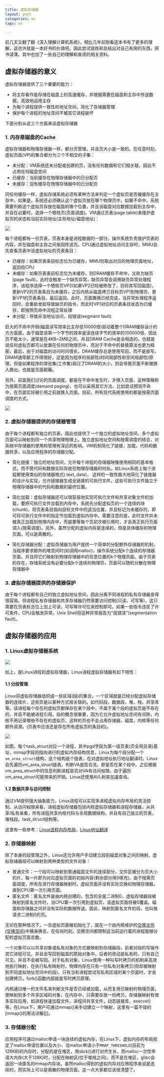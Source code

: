 ```yaml
---
title: 虚拟存储器
layout: post
categories: os
tags: os

---
```


前几天又翻了翻《深入理解计算机系统》，相比几年前刚看这本书有了更多的理解，这也许就是一本好书的价值吧。因此尝试提炼和总结出对自己有用的东西，把书读薄。其中也加了一些自己的理解和查阅的相关资料。

## 虚拟存储器的意义

虚拟存储器提供了三个重要的能力：

- 将主存看作是存储在磁盘上的高速缓存，并根据需要在磁盘和主存中传送数据，高效地运用主存
- 为每个进程提供一致性的地址空间，简化了存储器管理
- 保护每个进程的地址空间不被其它进程破坏

下面分别从这三个方面来谈虚拟存储器

<!--more-->

### 1. 内存是磁盘的Cache

虚拟存储器和物理存储器一样，都分页管理，并且页大小是一致的。在任意时刻，虚拟页面(VP)的集合都分为三个不相交的子集：

- 未分配：VM系统还未分配或创建的页，没有任何数据和它们相关联，因此不占用任何磁盘空间
- 已缓存：当前缓存在物理存储器中的已分配页
- 未缓存：没有缓存在物理存储器中的已分配页

同任何缓存一样，虚拟存储系统必须有某种方法来判定一个虚拟页是否被缓存在主存中，如果是，系统还必须确认这个虚拟页放在哪个物理页中，如果不命中，系统需要判断这个虚拟页存放在磁盘的哪个位置，并且该磁盘对应数据加载到主存中，并且在必要时，选择一个牺牲页(页面调度)。VM通过页表(page table)来维护虚拟页的状态和当前实际地址(主存地址/磁盘地址)：

![](/assets/image/os/page-table.png)

每个进程都有一份页表，页表本身是进程数据的一部分，操作系统负责维护页表的内容，并在磁盘和主存之间来回传送页。CPU通过虚拟地址访问主存时，MMU会先查看页表中该虚拟地址的页表条目：

- 已缓存：如果页表条目标志位为已缓存，MMU则取出对应的物理页面地址，返回给CPU
- 未缓存：如果页表条目标志位为未缓存，则DRAM缓存不命中，又称为缺页(page fault)，此时会触发一个缺页异常，缺页异常会调用缺页异常处理程序，该程序选择一个牺牲页VP2(如果VP2已经被修改了，则将其写回磁盘)，更新VP2的页表条目为未缓存，之后内核从磁盘拷贝目标页VP1到物理页，更新VP1的页表条目，最后返回。此时，页面置换已经完成，当异常处理程序返回时，会重新发起导致缺页的指令，而此时VP1对应的页表条目状态为已缓存，即按照页命中流程正常处理
- 未分配：导致非法地址访问，段错误(segment fault)

巨大的不命中开销(磁盘读写效率比主存低10000倍)驱动着整个DRAM缓存设计的方方面面，由于磁盘读第一个字节的效率是读连续字节的效率的100000倍，因此页不能太小，通常是在4KB~2MB之间，并且DRAM Cache是全相连的，也就是说任何虚拟页都可以放置在任何的物理页中，而对于不命中的替换算法也更为精密，最后，由于对磁盘的访问时间很长，DRAM缓存总是使用写回，而不是直写。DRAM通常都工作得很好，这是因为程序的局部性(时间局部性和空间局部性)原理，但是如果程序的常驻集(工作集)超过了DRAM的大小，则会导致页面不断被换入换出，也就是页面颠簸。

另外，前面我们讨论的页面调度，都是在不命中发生时，才换入页面，这种策略称为按需页面调度(demand paging)，也可以采用其它方法，比如尝试预测不命中，在页面实际被引用之前就换入页面。目前，所有现代系统使用的都是按需页面调度的方式。

![](/assets/image/os/address-translation.png)


### 2. 虚拟存储器提供的存储器管理

由于每个进程都有独立的页表，因此也提供了一个独立的虚拟地址空间，多个虚拟页面可以映射到同一个共享物理物理上。独立虚拟地址空间和按需调度的结合，对系统中存储器的使用和管理有深远的影响。VM机制简化了链接，加载，代码和数据共享，以及应用程序的存储器分配。

- 简化链接：独立的地址空间，允许每个进程的存储器映像使用相同的基本格式，而不管代码和数据实际存放在物理存储器的何处。如Linux系统上每个进程都使用类似的存储器格式(.text,.data)， 这样的一致性极大地简化了链接器的设计与实现，允许链接器生成全链接的可执行文件，这些可执行文件独立于物理存储器中的代码和数据的最终位置。

- 简化加载：虚拟存储器还可以很容易地实现可执行文件和共享对象文件的加载，要把可执行文件加载到内存中，系统先分配虚拟页的一个连续的块(chunk)，将页表条目指向目标文件中的适当位置，并且标记为未缓存的，即可将可执行文件中的指定节加载到虚拟内存中。需要注意的是，此时文件并未被真正加载到物理内存中，而是要等每个页初次被引用时，才会真正执行页面调入(按需调度)。另外，虽然分配的虚拟内存是连续的，但是具体缓存的物理页面，可以是离散的。

- 简化存储器分配：虚拟存储器为用户提供一个简单的分配额外存储器的机制，当程序要求额外的堆空间时(如调用malloc)，操作系统分配k个连续的存储器页面，并且将它们映射到物理存储器中的任意位置的k个物理页面。由于页表的存在，存储系统没有必要分配k个连续的物理页，页面可以随机分散在物理存储器中

### 3. 虚拟存储器提供的存储器保护

由于每个进程都有自己的独立虚拟地址空间，因此分离不同进程的私有存储器变得很容易。但进程私有存储器和共享存储器仍然需要访问控制(只读，可写等)，这只需要在页表标志位上加上可读，可写等许可位来控制即可。如果一些指令违反了许可条件，CPU会触发异常，Unix Shell将这种异常报告为"段错误"(segmentation fault)。

## 虚拟存储器的应用

### 1. Linux虚拟存储器系统

![](/assets/image/os/linux-process-vm.png)

如上，是Linux进程的虚拟存储器，Linux进程虚拟存储器有如下特性：

#### 1.1 分段管理

Linux将虚拟存储器组织成一些区域(段)的集合，一个区域就是已经分配虚拟存储器的连续片，这些页是以某种方式相关联的。如代码段，数据段，堆，栈，共享库等。该进程每个存在的虚拟页都保存在某个段中，不属于某个段的虚拟页是不存在的，并且不能被进程引用。段的概念很重要，因为它允许虚拟地址空间有间隙，内核不用记录哪些不存在的虚拟页，这样的页也不会占用存储器，磁盘，内核等任何额外资源。(页表中应该还是存在所有虚拟页的条目的)。

![](/assets/image/os/linux-process-vm2.png)

如图，每个task_struct对应一个进程，其中pgd字段为第一级页表(页全局目录)基址，mmap字段则指向进行的虚拟内存结构信息，Linux为每个段分配一个`vm_area_struct`结构，这个结构是个链表，在对虚拟地址执行地址翻译时，Linux会先遍历vm_area_struct链表，判断VA是否合法，即是否在某个段中。之后根据vm_area_struct中的信息判断进程是否对VA有访问权限。由于遍历vm_area_struct可能带来的开销，Linux还使用AVL树来加速查询。


#### 1.2 数据共享与访问控制

通过VM提供强大抽象能力，Linux进程可以实现多进程虚拟内存布局的灵活控制，从访问权限来看，进程虚拟存储器包括内核虚拟存储器和进程存储器，从共享/私有来看，所有进程共享内核代码与全局数据结构，并且有自己独立的页表，堆栈段，task_struct结构等。

这里有一些参考：[Linux进程内存布局][]，[Linux地址翻译][]

### 2. 存储器映射

除了本身的段管理之外，Linux还允许用户手动建立段到磁盘对象之间的映射。虚拟存储器段可以映射到两种类型的文件对象：

- 普通文件：一个段可以映射到普通磁盘文件的连续部分，文件区被分为页大小的片，每一片即为对应虚拟页面的初始内容(剩余部分用0填充)。由于按需页面调度，所有在进行存储器映射时，虚拟页面并没有实际交换如物理存储器，直到CPU第一次引用页面。
- 匿名文件：匿名文件是由内核创建的，包含的全是二进制0，虚拟存储器段被映射到匿名文件时，当CPU第一次引用到虚拟页，该虚拟页面将被0覆盖。磁盘和存储器之间并没有实际的数据传送。因此，映射到匿名文件的段，也叫做请求二进制0的页。

无论在那种情况下，一旦虚拟页面被初始化了，就在一个由内核维护的[交换文件(交换空间)][]中换来换去，在任何时刻，交换空间都限制这当前运行着的进程能够分配的虚拟页面总数。

一个对象可以以共享对象或私有对象的方式被映射到存储器段，前者对段的写操作其它进程可见，并且会写回到磁盘的原始对象中。后者的改动是私有的，只有自己可见，并且不会被写回。对于私有对象，Linux使用一种叫写时拷贝的机制来高效地执行映射，在执行私有映射时，物理内存在只有一份私有对象拷贝(但却被映射到不同虚拟地址空间中的段)，只有当有进程尝试写私有区域的某个页面时，才会创建拷贝。fork()函数内部就是写时拷贝原理。

内核通过唯一的文件名来判断文件是否已经被加载，从而复用已映射的物理页面，使映射到多个共享区域的对象，在内存中，只需要存放一份拷贝。存储器映射有很多实际应用，如进程快速加载文件，进程间共享文件，动态链接库，execve()等。在Linux下，用户可通过mmap()来手动建立一个映射，这里有一篇不错的[mmap()的用法详解][]。

### 3. 存储器分配

应用程序可通过malloc申请一块连续的虚拟内存，在Linux下，虚拟内存的布局规定了malloc申请位置以及大小，当malloc申请小于`MMAP_THRESHOLD`(目前为128KB)的内存时，分配的是在堆区，用sbrk()进行对齐生长，而malloc一次性申请大内存(大于128K)时，分配在映射区(位于堆栈之间)，而不是在堆区，glibc会返回一块匿名的mmap内存块。虽然malloc得到的虚拟内存对应用程序来说是连续的，而实际上可以是离散的物理页面，这一点大家都应该很清楚了。

[mmap()用法详解]: http://www.cnblogs.com/huxiao-tee/p/4660352.html
[Linux进程内存布局]: http://www.cnblogs.com/fuzhe1989/p/3936894.html
[Linux地址翻译]: http://www.ahlinux.com/start/kernel/6876.html
[交换文件(交换空间)]: http://vod.sjtu.edu.cn/help/Article_Print.asp?ArticleID=1191
